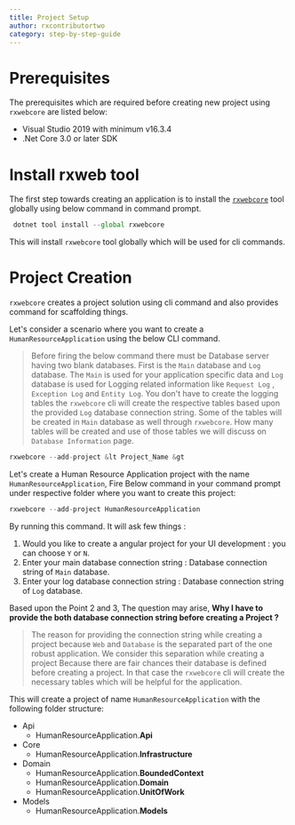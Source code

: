```yaml
---
title: Project Setup
author: rxcontributortwo
category: step-by-step-guide
---
```


# Prerequisites

The prerequisites which are required before creating new project using `rxwebcore` are listed below:

<ul>
    <li>Visual Studio 2019 with minimum v16.3.4</li>
    <li>.Net Core 3.0 or later SDK</li>
</ul>

# Install rxweb tool
The first step towards creating an application is to install the <a href="https://www.nuget.org/packages/RxWebCore/">`rxwebcore`</a> tool globally using below command in command prompt.

```js
 dotnet tool install --global rxwebcore
```

This will install `rxwebcore` tool globally which will be used for cli commands. 

# Project Creation
`rxwebcore` creates a project solution using cli command and also provides command for scaffolding things.

Let's consider a scenario where you want to create a `HumanResourceApplication` using the below CLI command. 

> Before firing the below command there must be Database server having two blank databases. First is the `Main` database and `Log` database. The `Main` is used for your application specific data and `Log` database is used for Logging related information like `Request Log` , `Exception Log` and `Entity Log`. You don't have to create the logging tables the `rxwebcore` cli will create the respective tables based upon the provided `Log` database connection string. Some of the tables will be created in `Main` database as well through `rxwebcore`. How many tables will be created and use of those tables we will discuss on `Database Information` page.

```js
rxwebcore --add-project &lt Project_Name &gt
```

Let's create a Human Resource Application project with the name `HumanResourceApplication`, Fire Below command in your command prompt under respective folder where you want to create this project:

```js
rxwebcore --add-project HumanResourceApplication
```

By running this command. It will ask few things :

1. Would you like to create a angular project for your UI development : you can choose `Y` or `N`.
2. Enter your main database connection string : Database connection string of `Main` database.
3. Enter your log database connection string : Database connection string of `Log` database.

Based upon the Point 2 and 3, The question may arise, <b>Why I have to provide the both database connection string before creating a Project ?</b>
> The reason for providing the connection string while creating a project because `Web` and `Database` is the separated part of the one robust application. We consider this separation while creating a project Because there are fair chances their database is defined before creating a project. In that case the `rxwebcore` cli will create the necessary tables which will be helpful for the application.

This will create a project of name `HumanResourceApplication` with the following folder structure:

<ul>
    <li>Api
        <ul>
            <li>HumanResourceApplication.<b>Api</b></li>
        </ul>
    </li>
    <li>Core
        <ul>
            <li>HumanResourceApplication.<b>Infrastructure</b></li>
        </ul>
    </li>
    <li>Domain
        <ul>
            <li>HumanResourceApplication.<b>BoundedContext</b></li>
            <li>HumanResourceApplication.<b>Domain</b></li>
            <li>HumanResourceApplication.<b>UnitOfWork</b></li>
        </ul>
    </li>
    <li>Models
        <ul>
            <li>HumanResourceApplication.<b>Models</b></li>
        </ul>
    </li>
</ul>

